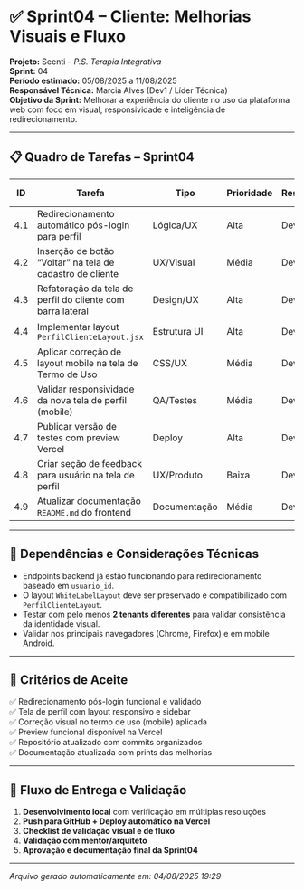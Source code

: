 # ✅ Sprint04 – Cliente: Melhorias Visuais e Fluxo

**Projeto:** Seenti – *P.S. Terapia Integrativa*  
**Sprint:** 04  
**Período estimado:** 05/08/2025 a 11/08/2025  
**Responsável Técnica:** Marcia Alves (Dev1 / Líder Técnica)  
**Objetivo da Sprint:** Melhorar a experiência do cliente no uso da plataforma web com foco em visual, responsividade e inteligência de redirecionamento.

---

## 📋 Quadro de Tarefas – Sprint04

| ID   | Tarefa                                                      | Tipo         | Prioridade | Responsável | Status Inicial |
|------|-------------------------------------------------------------|--------------|------------|-------------|----------------|
| 4.1  | Redirecionamento automático pós-login para perfil           | Lógica/UX    | Alta       | Dev1        | 🔲 A iniciar   |
| 4.2  | Inserção de botão “Voltar” na tela de cadastro de cliente   | UX/Visual    | Média      | Dev1        | 🔲 A iniciar   |
| 4.3  | Refatoração da tela de perfil do cliente com barra lateral  | Design/UX    | Alta       | Dev1        | 🔲 A iniciar   |
| 4.4  | Implementar layout `PerfilClienteLayout.jsx`                | Estrutura UI | Alta       | Dev1        | 🔲 A iniciar   |
| 4.5  | Aplicar correção de layout mobile na tela de Termo de Uso   | CSS/UX       | Média      | Dev1        | 🔲 A iniciar   |
| 4.6  | Validar responsividade da nova tela de perfil (mobile)      | QA/Testes    | Média      | Dev1        | 🔲 A iniciar   |
| 4.7  | Publicar versão de testes com preview Vercel                | Deploy       | Alta       | Dev1        | 🔲 A iniciar   |
| 4.8  | Criar seção de feedback para usuário na tela de perfil      | UX/Produto   | Baixa      | Dev1        | 🔲 A iniciar   |
| 4.9  | Atualizar documentação `README.md` do frontend              | Documentação | Média      | Dev1        | 🔲 A iniciar   |

---

## 🧩 Dependências e Considerações Técnicas

- Endpoints backend já estão funcionando para redirecionamento baseado em `usuario_id`.
- O layout `WhiteLabelLayout` deve ser preservado e compatibilizado com `PerfilClienteLayout`.
- Testar com pelo menos **2 tenants diferentes** para validar consistência da identidade visual.
- Validar nos principais navegadores (Chrome, Firefox) e em mobile Android.

---

## 📌 Critérios de Aceite

✅ Redirecionamento pós-login funcional e validado  
✅ Tela de perfil com layout responsivo e sidebar  
✅ Correção visual no termo de uso (mobile) aplicada  
✅ Preview funcional disponível na Vercel  
✅ Repositório atualizado com commits organizados  
✅ Documentação atualizada com prints das melhorias

---

## 🔄 Fluxo de Entrega e Validação

1. **Desenvolvimento local** com verificação em múltiplas resoluções  
2. **Push para GitHub + Deploy automático na Vercel**  
3. **Checklist de validação visual e de fluxo**  
4. **Validação com mentor/arquiteto**  
5. **Aprovação e documentação final da Sprint04**

---

*Arquivo gerado automaticamente em: 04/08/2025 19:29*

